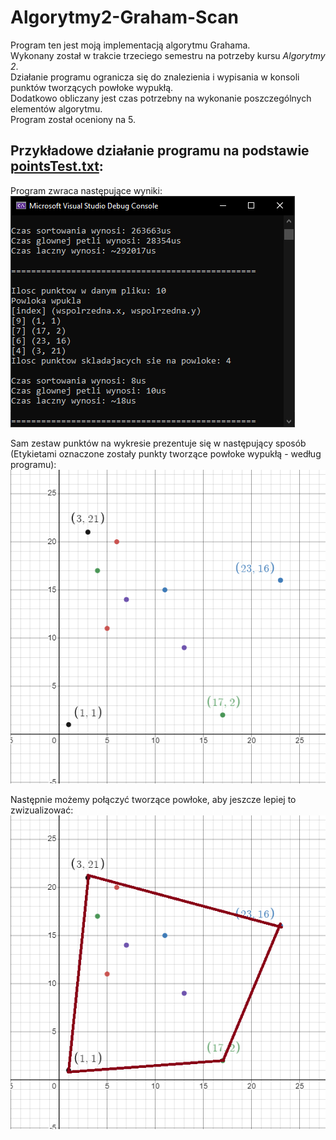 # Algorytmy2-Graham-Scan
Program ten jest moją implementacją algorytmu Grahama.  
Wykonany został w trakcie trzeciego semestru na potrzeby kursu *Algorytmy 2*.  
Działanie programu ogranicza się do znalezienia i wypisania w konsoli punktów tworzących powłoke wypukłą.  
Dodatkowo obliczany jest czas potrzebny na wykonanie poszczególnych elementów algorytmu.  
Program został oceniony na 5.
## Przykładowe działanie programu na podstawie [pointsTest.txt](example-point-sets/pointsTest.txt):  
Program zwraca następujące wyniki:  
![TestSet](imgs/Set-Test.png)  

Sam zestaw punktów na wykresie prezentuje się w następujący sposób (Etykietami oznaczone zostały punkty tworzące powłoke wypukłą - według programu):  
![PlottedTestSet](imgs/Plotted-TestSet.png)  

Następnie możemy połączyć tworzące powłoke, aby jeszcze lepiej to zwizualizować:  
![PlottedTestSetWithLines](imgs/Plotted-TestSet-WithLines.png)
